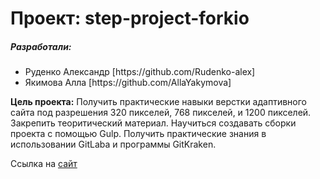 <h1>Проект: step-project-forkio </h1>

<h5>Разработали:</h5>
 <ul>
    <li>Руденко Александр [https://github.com/Rudenko-alex]</li>
    <li>Якимова Алла [https://github.com/AllaYakymova]</li>
</ul>


**Цель проекта:** Получить практические навыки верстки адаптивного сайта под разрешения 320 пикселей, 768 пикселей, и 1200 пикселей. Закрепить теоритический материал. Научиться создавать сборки проекта с помощью Gulp. Получить практические знания в использовании GitLaba и программы GitKraken.

Ссылка на [сайт](https://rudenko-alex.github.io/forkio/)
